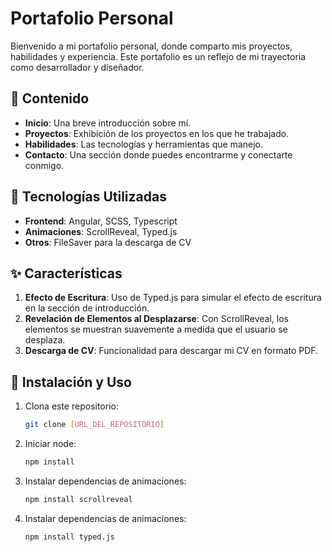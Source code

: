 # Portafolio Personal

Bienvenido a mi portafolio personal, donde comparto mis proyectos, habilidades y experiencia. Este portafolio es un reflejo de mi trayectoria como desarrollador y diseñador.

## 📖 Contenido

- **Inicio**: Una breve introducción sobre mí.
- **Proyectos**: Exhibición de los proyectos en los que he trabajado.
- **Habilidades**: Las tecnologías y herramientas que manejo.
- **Contacto**: Una sección donde puedes encontrarme y conectarte conmigo.

## 🔧 Tecnologías Utilizadas

- **Frontend**: Angular, SCSS, Typescript
- **Animaciones**: ScrollReveal, Typed.js
- **Otros**: FileSaver para la descarga de CV

## ✨ Características

1. **Efecto de Escritura**: Uso de Typed.js para simular el efecto de escritura en la sección de introducción.
2. **Revelación de Elementos al Desplazarse**: Con ScrollReveal, los elementos se muestran suavemente a medida que el usuario se desplaza.
3. **Descarga de CV**: Funcionalidad para descargar mi CV en formato PDF.

## 🚀 Instalación y Uso

1. Clona este repositorio:
   ```bash
   git clone [URL_DEL_REPOSITORIO]

2. Iniciar node:
   ```bash
   npm install

3. Instalar dependencias de animaciones:
   ```bash
   npm install scrollreveal

4. Instalar dependencias de animaciones:
   ```bash
   npm install typed.js
